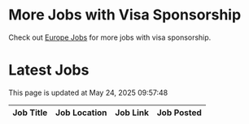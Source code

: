 # More Jobs with Visa Sponsorship

Check out [Europe Jobs](https://github.com/sureshparimi/europejobs#latest-jobs) for more jobs with visa sponsorship.

# Latest Jobs

This page is updated at May 24, 2025 09:57:48

| Job Title | Job Location | Job Link | Job Posted |
| --- | --- | --- | --- |
